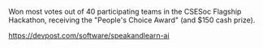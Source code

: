 Won most votes out of 40 participating teams in the CSESoc Flagship Hackathon, receiving the "People's Choice Award" (and $150 cash prize).

https://devpost.com/software/speakandlearn-ai
